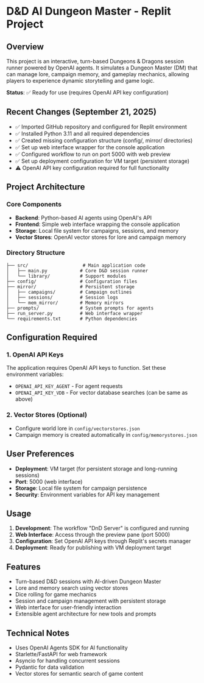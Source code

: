 # D&D AI Dungeon Master - Replit Project

## Overview
This project is an interactive, turn-based Dungeons & Dragons session runner powered by OpenAI agents. It simulates a Dungeon Master (DM) that can manage lore, campaign memory, and gameplay mechanics, allowing players to experience dynamic storytelling and game logic.

**Status**: ✅ Ready for use (requires OpenAI API key configuration)

## Recent Changes (September 21, 2025)
- ✅ Imported GitHub repository and configured for Replit environment
- ✅ Installed Python 3.11 and all required dependencies
- ✅ Created missing configuration structure (config/, mirror/ directories)
- ✅ Set up web interface wrapper for the console application
- ✅ Configured workflow to run on port 5000 with web preview
- ✅ Set up deployment configuration for VM target (persistent storage)
- ⚠️ OpenAI API key configuration required for full functionality

## Project Architecture

### Core Components
- **Backend**: Python-based AI agents using OpenAI's API
- **Frontend**: Simple web interface wrapping the console application
- **Storage**: Local file system for campaigns, sessions, and memory
- **Vector Stores**: OpenAI vector stores for lore and campaign memory

### Directory Structure
```
├── src/                    # Main application code
│   ├── main.py            # Core D&D session runner
│   └── library/           # Support modules
├── config/                # Configuration files
├── mirror/                # Persistent storage
│   ├── campaigns/         # Campaign outlines
│   ├── sessions/          # Session logs
│   └── mem_mirror/        # Memory mirrors
├── prompts/               # System prompts for agents
├── run_server.py          # Web interface wrapper
└── requirements.txt       # Python dependencies
```

## Configuration Required

### 1. OpenAI API Keys
The application requires OpenAI API keys to function. Set these environment variables:
- `OPENAI_API_KEY_AGENT` - For agent requests
- `OPENAI_API_KEY_VDB` - For vector database searches (can be same as above)

### 2. Vector Stores (Optional)
- Configure world lore in `config/vectorstores.json`
- Campaign memory is created automatically in `config/memorystores.json`

## User Preferences
- **Deployment**: VM target (for persistent storage and long-running sessions)
- **Port**: 5000 (web interface)
- **Storage**: Local file system for campaign persistence
- **Security**: Environment variables for API key management

## Usage
1. **Development**: The workflow "DnD Server" is configured and running
2. **Web Interface**: Access through the preview pane (port 5000)
3. **Configuration**: Set OpenAI API keys through Replit's secrets manager
4. **Deployment**: Ready for publishing with VM deployment target

## Features
- Turn-based D&D sessions with AI-driven Dungeon Master
- Lore and memory search using vector stores
- Dice rolling for game mechanics
- Session and campaign management with persistent storage
- Web interface for user-friendly interaction
- Extensible agent architecture for new tools and prompts

## Technical Notes
- Uses OpenAI Agents SDK for AI functionality
- Starlette/FastAPI for web framework
- Asyncio for handling concurrent sessions
- Pydantic for data validation
- Vector stores for semantic search of game content